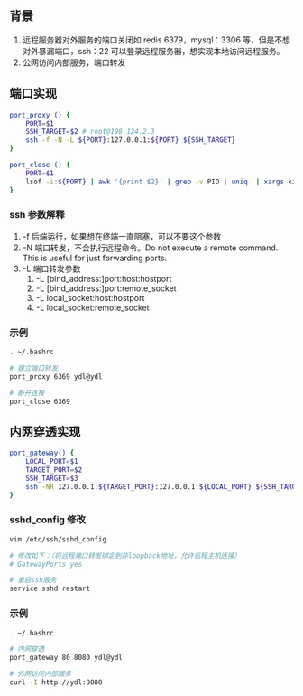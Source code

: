 
## 背景

1. 远程服务器对外服务的端口关闭如 redis 6379，mysql：3306 等，但是不想对外暴漏端口，ssh：22 可以登录远程服务器，想实现本地访问远程服务。
2. 公网访问内部服务，端口转发

## 端口实现

```bash
port_proxy () {
	PORT=$1
    SSH_TARGET=$2 # root@198.124.2.3
	ssh -f -N -L ${PORT}:127.0.0.1:${PORT} ${SSH_TARGET}
}

port_close () {
	PORT=$1
	lsof -i:${PORT} | awk '{print $2}' | grep -v PID | uniq  | xargs kill -9
}
```

### ssh 参数解释

1. -f 后端运行，如果想在终端一直阻塞，可以不要这个参数
2. -N 端口转发，不会执行远程命令。Do not execute a remote command.  This is useful for just forwarding ports.
3. -L 端口转发参数
   1. -L [bind_address:]port:host:hostport
   2. -L [bind_address:]port:remote_socket
   3. -L local_socket:host:hostport
   4. -L local_socket:remote_socket

### 示例
```bash
. ~/.bashrc

# 建立端口转发
port_proxy 6369 ydl@ydl

# 断开连接
port_close 6369

```

## 内网穿透实现

```bash
port_gateway() {
	LOCAL_PORT=$1
	TARGET_PORT=$2
	SSH_TARGET=$3
	ssh -NR 127.0.0.1:${TARGET_PORT}:127.0.0.1:${LOCAL_PORT} ${SSH_TARGET}
}
```

### sshd_config 修改

```bash
vim /etc/ssh/sshd_config

# 修改如下：（将远程端口转发绑定到非loopback地址，允许远程主机连接）
# GatewayPorts yes

# 重启ssh服务
service sshd restart
```


### 示例
```bash
. ~/.bashrc

# 内网穿透
port_gateway 80 8080 ydl@ydl

# 外网访问内部服务
curl -I http://ydl:8080
```